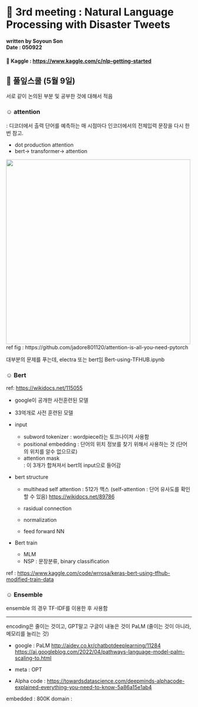 # 🌋 3rd meeting : Natural Language Processing with Disaster Tweets 

**written by Soyoun Son**         
**Date : 050922**

#### 🦆 Kaggle : https://www.kaggle.com/c/nlp-getting-started

## 🌱 풀잎스쿨 (5월 9일) 

서로 같이 논의된 부분 및 공부한 것에 대해서 적음

### ☺︎ attention 
: 디코더에서 출력 단어를 예측하는 매 시점마다 인코더에서의 전체입력 문장을 다시 한번 참고.
- dot production attention 
- bert-> transformer-> attention 

<img src="/images/attention.png" width="500">
ref fig : https://github.com/jadore801120/attention-is-all-you-need-pytorch


대부분의 문제를 푸는데, electra 또는 bert임 
Bert-using-TFHUB.ipynb

### ☺︎ Bert
ref: https://wikidocs.net/115055

- google이 공개한 사전훈련된 모델 
- 33억개로 사전 훈련된 모델 
- input 
   + subword tokenizer : wordpiece라는 토크나이저 사용함 
   + positional embedding : 단어의 위치 정보를 찾기 위해서 사용하는 것 (단어의 위치를 알수 없으므로) 
   + attention mask  
  : 이 3개가 합쳐져서 bert의 input으로 들어감 
- bert structure 
   + multihead self attention : 512가 맥스
     (self-attention : 단어 유사도를 확인할 수 있음)
     https://wikidocs.net/89786
         
   + rasidual connection  
   + normalization 
   + feed forward NN 

- Bert train 
  + MLM
  + NSP : 문장분류, binary classification 

ref : https://www.kaggle.com/code/wrrosa/keras-bert-using-tfhub-modified-train-data


### ☺︎ Ensemble 
ensemble 의 경우 TF-IDF를 이용한 후 사용함 




---------------
encoding은 줄이는 것이고, GPT말고 구글이 내놓은 것이 PaLM (줄이는 것이 아니라, 메모리를 늘리는 것)
+ google : PaLM
http://aidev.co.kr/chatbotdeeplearning/11284
https://ai.googleblog.com/2022/04/pathways-language-model-palm-scaling-to.html

+ meta : OPT 

+ Alpha code : https://towardsdatascience.com/deepminds-alphacode-explained-everything-you-need-to-know-5a86a15e1ab4


embedded : 800K
domain : 

